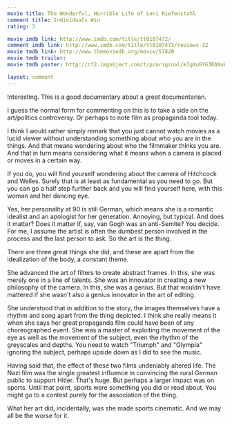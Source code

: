 ```yaml
---
movie title: The Wonderful, Horrible Life of Leni Riefenstahl
comment title: Individuals Win
rating: 3

movie imdb link: http://www.imdb.com/title/tt0107472/
comment imdb link: http://www.imdb.com/title/tt0107472/reviews-12
movie tmdb link: http://www.themoviedb.org/movie/57820
movie tmdb trailer: 
movie tmdb poster: http://cf2.imgobject.com/t/p/original/kIgXuGY63RANuK6DPRYzzXkfXts.jpg

layout: comment
---
```


Interesting. This is a good documentary about a great documentarian.

I guess the normal form for commenting on this is to take a side on the art/politics controversy. Or perhaps to note film as propaganda tool today. 

I think I would rather simply remark that you just cannot watch movies as a lucid viewer without understanding something about who you are in the things. And that means wondering about who the filmmaker thinks you are. And that in turn means considering what it means when a camera is placed or moves in a certain way. 

If you do, you will find yourself wondering about the camera of Hitchcock and Welles. Surely that is at least as fundamental as you need to go. But you can go a half step further back and you will find yourself here, with this woman and her dancing eye.

Yes, her personality at 90 is still German, which means she is a romantic idealist and an apologist for her generation. Annoying, but typical. And does it matter? Does it matter if, say, van Gogh was an anti-Semite? You decide. For me, I assume the artist is often the dumbest person involved in the process and the last person to ask. So the art is the thing.

There are three great things she did, and these are apart from the idealization of the body, a constant theme. 

She advanced the art of filters to create abstract frames. In this, she was merely one in a line of talents. She was an innovator in creating a new philosophy of the camera. In this, she was a genius. But that wouldn't have mattered if she wasn't also a genius innovator in the art of editing.

She understood that in addition to the story, the images themselves have a rhythm and song apart from the thing depicted. I think she really means it when she says her great propaganda film could have been of any choreographed event. She was a master of exploiting the movement of the eye as well as the movement of the subject, even the rhythm of the greyscales and depths. You need to watch "Triumph" and "Olympia" ignoring the subject, perhaps upside down as I did to see the music.

Having said that, the effect of these two films undeniably altered life. The Nazi film was the single greatest influence in convincing the rural German public to support Hitler. That's huge. But perhaps a larger impact was on sports. Until that point, sports were something you did or read about. You might go to a contest purely for the association of the thing.

What her art did, incidentally, was she made sports cinematic. And we may all be the worse for it.